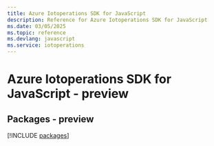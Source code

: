 ```yaml
---
title: Azure Iotoperations SDK for JavaScript
description: Reference for Azure Iotoperations SDK for JavaScript
ms.date: 03/05/2025
ms.topic: reference
ms.devlang: javascript
ms.service: iotoperations
---
```

# Azure Iotoperations SDK for JavaScript - preview
## Packages - preview
[!INCLUDE [packages](iotoperations-index.md)]
